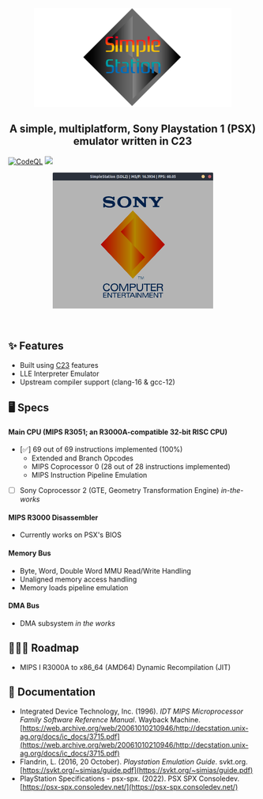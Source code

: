 <p align="center">
  <img src="resources/banner.png" width="400" height="200"/>
</p>

<h2 align="center">A simple, multiplatform, Sony Playstation 1 (PSX) emulator written in C23</h2>





[![CodeQL](https://github.com/cakehonolulu/SimpleStation/actions/workflows/simplestation.yml/badge.svg)](https://github.com/cakehonolulu/SimpleStation/actions/workflows/simplestation.yml) ![](https://byob.yarr.is/cakehonolulu/SimpleStation/build)

<p align="center">
  <img src="resources/current.png" alt="Current State" width="325px" height="275px"/>
</p>


![]()

## ✨ Features
* Built using [C23](https://en.cppreference.com/w/c/23) features
* LLE Interpreter Emulator
* Upstream compiler support (clang-16 & gcc-12)

## 🖥️ Specs
#### Main CPU (MIPS R3051; an R3000A-compatible 32-bit RISC CPU)
- [✅] 69 out of 69 instructions implemented (100%)
    - Extended and Branch Opcodes
    - MIPS Coprocessor 0 (28 out of 28 instructions implemented)
    - MIPS Instruction Pipeline Emulation
- [ ] Sony Coprocessor 2 (GTE, Geometry Transformation Engine) _in-the-works_
#### MIPS R3000 Disassembler
* Currently works on PSX's BIOS
#### Memory Bus
* Byte, Word, Double Word MMU Read/Write Handling
* Unaligned memory access handling
* Memory loads pipeline emulation
#### DMA Bus
* DMA subsystem _in the works_

## 👷🏼‍♂️ Roadmap
* MIPS I R3000A to x86_64 (AMD64) Dynamic Recompilation (JIT)

## 📃 Documentation
* Integrated Device Technology, Inc. (1996). _IDT MIPS Microprocessor Family Software Reference Manual_. Wayback Machine. [https://web.archive.org/web/20061010210946/http://decstation.unix-ag.org/docs/ic_docs/3715.pdf](https://web.archive.org/web/20061010210946/http://decstation.unix-ag.org/docs/ic_docs/3715.pdf)
* Flandrin, L. (2016, 20 October). _Playstation Emulation Guide_. svkt.org. [https://svkt.org/~simias/guide.pdf](https://svkt.org/~simias/guide.pdf)
* PlayStation Specifications - psx-spx. (2022). PSX SPX Consoledev. [https://psx-spx.consoledev.net/](https://psx-spx.consoledev.net/)
